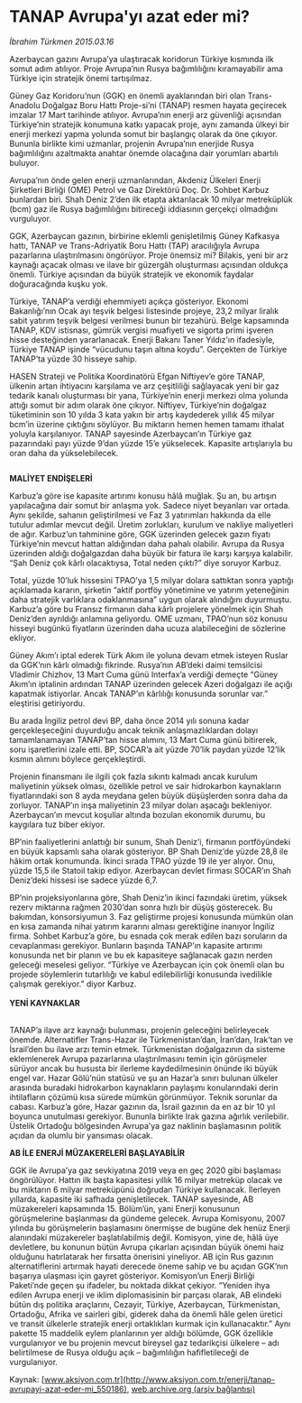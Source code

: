 # TANAP Avrupa'yı azat eder mi?

*İbrahim Türkmen 2015.03.16*

<div class="pNewsDetailMainContent" itemprop="articleBody">
 <p>
  Azerbaycan gazını Avrupa’ya ulaştıracak koridorun Türkiye kısmında ilk somut adım atılıyor. Proje Avrupa’nın Rusya bağımlılığını kıramayabilir ama Türkiye için stratejik önemi tartışılmaz.
 </p>
 <p>
  Güney Gaz Koridoru’nun (GGK) en önemli ayaklarından biri olan Trans-Anadolu Doğalgaz Boru Hattı Proje-si’ni (TANAP) resmen hayata geçirecek imzalar 17 Mart tarihinde atılıyor. Avrupa’nın enerji arz güvenliği açısından Türkiye’nin stratejik konumuna katkı yapacak proje, aynı zamanda ülkeyi bir enerji merkezi yapma yolunda somut bir başlangıç olarak da öne çıkıyor. Bununla birlikte kimi uzmanlar, projenin Avrupa’nın enerjide Rusya bağımlılığını azaltmakta anahtar önemde olacağına dair yorumları abartılı buluyor.
 </p>
 <p>
  Avrupa’nın önde gelen enerji uzmanlarından, Akdeniz Ülkeleri Enerji Şirketleri Birliği (OME) Petrol ve Gaz Direktörü Doç. Dr. Sohbet Karbuz bunlardan biri. Shah Deniz 2’den ilk etapta aktarılacak 10 milyar metreküplük (bcm) gaz ile Rusya bağımlılığını bitireceği iddiasının gerçekçi olmadığını vurguluyor.
 </p>
 <p>
  GGK, Azerbaycan gazının, birbirine eklemli genişletilmiş Güney Kafkasya hattı, TANAP ve Trans-Adriyatik Boru Hattı (TAP) aracılığıyla Avrupa pazarlarına ulaştırılmasını öngörüyor. Proje önemsiz mi? Bilakis, yeni bir arz kaynağı açacak olması ve ilave bir güzergâh oluşturması açısından oldukça önemli. Türkiye açısından da büyük stratejik ve ekonomik faydalar doğuracağında kuşku yok.
 </p>
 <p>
  Türkiye, TANAP’a verdiği ehemmiyeti açıkça gösteriyor. Ekonomi Bakanlığı’nın Ocak ayı teşvik belgesi listesinde projeye, 23,2 milyar liralık sabit yatırım teşvik belgesi verilmesi bunun bir tezahürü. Belge kapsamında TANAP, KDV istisnası, gümrük vergisi muafiyeti ve sigorta primi işveren hisse desteğinden yararlanacak. Enerji Bakanı Taner Yıldız’ın ifadesiyle, Türkiye TANAP işinde “vücudunu taşın altına koydu”. Gerçekten de Türkiye TANAP’ta yüzde 30 hisseye sahip.
 </p>
 <p>
  HASEN Strateji ve Politika Koordinatörü Efgan Niftiyev’e göre TANAP, ülkenin artan ihtiyacını karşılama ve arz çeşitliliği sağlayacak yeni bir gaz tedarik kanalı oluşturması bir yana, Türkiye’nin enerji merkezi olma yolunda attığı somut bir adım olarak öne çıkıyor. Niftiyev, Türkiye’nin doğalgaz tüketiminin son 10 yılda 3 kata yakın bir artış kaydederek yıllık 45 milyar bcm’in üzerine çıktığını söylüyor. Bu miktarın hemen hemen tamamı ithalat yoluyla karşılanıyor. TANAP sayesinde Azerbaycan’ın Türkiye gaz pazarındaki payı yüzde 9’dan yüzde 15’e yükselecek. Kapasite artışlarıyla bu oran daha da yükselebilecek.
 </p>
 <p>
  <img alt="" src="http://web.archive.org/web/20150731061202im_/http://medya.aksiyon.com.tr//aksiyon/2015/03/17/566413.jpg "/>
 </p>
 <p>
  <strong>
   MALİYET ENDİŞELERİ
  </strong>
 </p>
 <p>
  Karbuz’a göre ise kapasite artırımı konusu hâlâ muğlak. Şu an, bu artışın yapılacağına dair somut bir anlaşma yok. Sadece niyet beyanları var ortada. Aynı şekilde, sahanın geliştirilmesi ve Faz 3 yatırımları hakkında da elle tutulur adımlar mevcut değil. Üretim zorlukları, kurulum ve nakliye maliyetleri de ağır. Karbuz’un tahminine göre, GGK üzerinden gelecek gazın fiyatı Türkiye’nin mevcut hattan aldığından daha pahalı olabilir. Avrupa da Rusya üzerinden aldığı doğalgazdan daha büyük bir fatura ile karşı karşıya kalabilir. “Şah Deniz çok kârlı olacaktıysa, Total neden çıktı?” diye soruyor Karbuz.
 </p>
 <p>
  Total, yüzde 10’luk hissesini TPAO’ya 1,5 milyar dolara sattıktan sonra yaptığı açıklamada kararın, şirketin “aktif portföy yönetimine ve yatırım yeteneğinin daha stratejik varlıklara odaklanmasına” uygun olarak alındığını duyurmuştu. Karbuz’a göre bu Fransız firmanın daha kârlı projelere yönelmek için Shah Deniz’den ayrıldığı anlamına geliyordu. OME uzmanı, TPAO’nun söz konusu hisseyi bugünkü fiyatların üzerinden daha ucuza alabileceğini de sözlerine ekliyor.
 </p>
 <p>
  Güney Akım’ı iptal ederek Türk Akım ile yoluna devam etmek isteyen Ruslar da GGK’nın kârlı olmadığı fikrinde. Rusya’nın AB’deki daimi temsilcisi Vladimir Chizhov, 13 Mart Cuma günü Interfax’a verdiği demeçte “Güney Akım’ın iptalinin ardından TANAP üzerinden gelecek Azeri doğalgazı ile açığı kapatmak istiyorlar. Ancak TANAP’ın kârlılığı konusunda sorunlar var.” eleştirisi getiriyordu.
 </p>
 <p>
  Bu arada İngiliz petrol devi BP, daha önce 2014 yılı sonuna kadar gerçekleşeceğini duyurduğu ancak teknik anlaşmazlıklardan dolayı tamamlanamayan TANAP’tan hisse alımını, 13 Mart Cuma günü bitirerek, soru işaretlerini izale etti. BP, SOCAR’a ait yüzde 70’lik paydan yüzde 12’lik kısmın alımını böylece gerçekleştirdi.
 </p>
 <p>
  Projenin finansmanı ile ilgili çok fazla sıkıntı kalmadı ancak kurulum maliyetinin yüksek olması, özellikle petrol ve sair hidrokarbon kaynakların fiyatlarındaki son 8 ayda meydana gelen büyük düşüşlerden sonra daha da zorluyor. TANAP’ın inşa maliyetinin 23 milyar doları aşacağı bekleniyor. Azerbaycan’ın mevcut koşullar altında bozulan ekonomik durumu, bu kaygılara tuz biber ekiyor.
 </p>
 <p>
  BP’nin faaliyetlerini anlattığı bir sunum, Shah Deniz’i, firmanın portföyündeki en büyük kapsamlı saha olarak gösteriyor. BP Shah Deniz’de yüzde 28,8 ile hâkim ortak konumunda. İkinci sırada TPAO yüzde 19 ile yer alıyor. Onu, yüzde 15,5 ile Statoil takip ediyor. Azerbaycan devlet firması SOCAR’ın Shah Deniz’deki hissesi ise sadece yüzde 6,7.
 </p>
 <p>
  BP’nin projeksiyonlarına göre, Shah Deniz’in ikinci fazındaki üretim, yüksek rezerv miktarına rağmen 2030’dan sonra hızlı bir düşüş gösterecek. Bu bakımdan, konsorsiyumun 3. Faz geliştirme projesi konusunda mümkün olan en kısa zamanda nihai yatırım kararını alması gerektiğine inanıyor İngiliz firma. Sohbet Karbuz’a göre, bu esnada çok merak edilen bazı soruların da cevaplanması gerekiyor. Bunların başında TANAP’ın kapasite artırımı konusunda net bir planın ve bu ek kapasiteye sağlanacak gazın nerden geleceği meselesi geliyor. “Türkiye ve Azerbaycan için çok önemli olan bu projede söylemlerin tutarlılığı ve kabul edilebilirliği konusunda ivedilikle çalışmak gerekiyor.” diyor Karbuz.
  <br>
   <br>
    <strong>
     YENİ KAYNAKLAR
    </strong>
   </br>
  </br>
 </p>
 <p>
  TANAP’a ilave arz kaynağı bulunması, projenin geleceğini belirleyecek önemde. Alternatifler Trans-Hazar ile Türkmenistan’dan, İran’dan, Irak’tan ve İsrail’den bu ilave arzı temin etmek. Türkmenistan doğalgazının da sisteme eklemlenerek Avrupa pazarlarına ulaştırılmasını temin için görüşmeler sürüyor ancak bu hususta bir ilerleme kaydedilmesinin önünde iki büyük engel var. Hazar Gölü’nün statüsü ve şu an Hazar’a sınırı bulunan ülkeler arasında buradaki hidrokarbon kaynakların paylaşımı konularındaki derin ihtilafların çözümü kısa sürede mümkün görünmüyor. Teknik sorunlar da cabası. Karbuz’a göre, Hazar gazının da, İsrail gazının da en az bir 10 yıl boyunca unutulması gerekiyor. Bununla birlikte Irak gazına ağırlık verilebilir. Üstelik Ortadoğu bölgesinden Avrupa’ya gaz naklinin başlamasının politik açıdan da olumlu bir yansıması olacak.
 </p>
 <p>
  <strong>
   AB İLE ENERJİ MÜZAKERELERİ BAŞLAYABİLİR
  </strong>
 </p>
 <p>
  GGK ile Avrupa’ya gaz sevkiyatına 2019 veya en geç 2020 gibi başlaması öngörülüyor. Hattın ilk başta kapasitesi yıllık 16 milyar metreküp olacak ve bu miktarın 6 milyar metreküpünü doğrudan Türkiye kullanacak. İlerleyen yıllarda, kapasite iki safhada genişletilecek. TANAP sayesinde, AB müzakereleri kapsamında 15. Bölüm’ün, yani Enerji konusunun görüşmelerine başlanması da gündeme gelecek. Avrupa Komisyonu, 2007 yılında bu görüşmelerin başlamasını önermişse de bugüne dek henüz Enerji alanındaki müzakereler başlatılabilmiş değil. Komisyon, yine de, hâlâ üye devletlere, bu konunun bütün Avrupa çıkarları açısından büyük önemi haiz olduğunu hatırlatarak her fırsatta önerisini yineliyor. AB için Rus gazının alternatiflerini artırmak hayati derecede öneme sahip ve bu açıdan GGK’nın başarıya ulaşması için gayret gösteriyor. Komisyon’un Enerji Birliği Paketi’nde geçen şu ifadeler, bu noktada dikkat çekiyor. “Yeniden ihya edilen Avrupa enerji ve iklim diplomasisinin bir parçası olarak, AB elindeki bütün dış politika araçlarını, Cezayir, Türkiye, Azerbaycan, Türkmenistan, Ortadoğu, Afrika ve sairleri gibi, giderek daha da önemli hâle gelen üretici ve transit ülkelerle stratejik enerji ortaklıkları kurmak için kullanacaktır.” Aynı pakette 15 maddelik eylem planlarının yer aldığı bölümde, GGK özellikle vurgulanıyor ve bu projenin mevcut bireysel gaz tedarikçisi ülkelere – adı belirtilmese de Rusya olduğu açık – bağımlılığın hafifletileceği de vurgulanıyor.
 </p>
</div>


Kaynak: [www.aksiyon.com.tr](http://www.aksiyon.com.tr/enerji/tanap-avrupayi-azat-eder-mi_550186), [web.archive.org (arşiv bağlantısı)](http://web.archive.org/web/20150731061202/http://www.aksiyon.com.tr/enerji/tanap-avrupayi-azat-eder-mi_550186)

